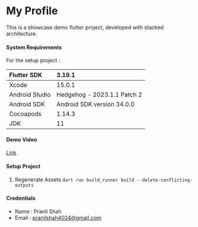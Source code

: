 # My Profile
This is a showcase demo flutter project, developed with stacked architecture.

#### System Requirements
For the setup project :

| Flutter SDK    | 3.19.1                      |
|:---------------|:----------------------------|
| Xcode          | 15.0.1                      |
| Android Studio | Hedgehog - 2023.1.1 Patch 2 |
| Android SDK    | Android SDK version 34.0.0  |
| Cocoapods      | 1.14.3                      |
| JDK            | 11                          |



#### Demo Video 
[Link](https://drive.google.com/file/d/1HJbE1RWujcWh5zU925QwBSuWp8VEnjJx/view?usp=sharing)

#### Setup Project
1. Regenerate Assets `dart run build_runner build --delete-conflicting-outputs`

#### Credentials
- Name : Pranil Shah
- Email : pranilshah4024@gmail.com
